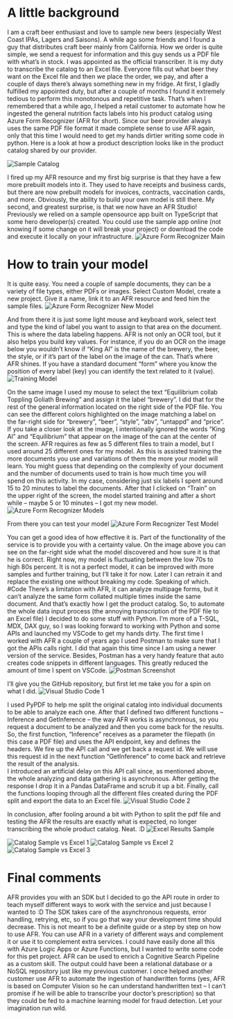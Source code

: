# A little background  
I am a craft beer enthusiast and love to sample new beers (especially West Coast IPAs, Lagers and Saisons).  A while ago some friends and I found a guy that distributes craft beer mainly from California.  How we order is quite simple, we send a request for information and this guy sends us a PDF file with what’s in stock.  I was appointed as the official transcriber.  It is my duty to transcribe the catalog to an Excel file.  Everyone fills out what beer they want on the Excel file and then we place the order, we pay, and after a couple of days there’s always something new in my fridge.
At first, I gladly fulfilled my appointed duty, but after a couple of months I found it extremely tedious to perform this monotonous and repetitive task.  That’s when I remembered that a while ago, I helped a retail customer to automate how he ingested the general nutrition facts labels into his product catalog using Azure Form Recognizer (AFR for short).  Since our beer provider always uses the same PDF file format it made complete sense to use AFR again, only that this time I would need to get my hands dirtier writing some code in python.
Here is a look at how a product description looks like in the product catalog shared by our provider.

![Sample Catalog](https://github.com/ElPilot13/AFR-BeerSample/blob/main/img/sample%20catalog.png)

I fired up my AFR resource and my first big surprise is that they have a few more prebuilt models into it.  They used to have receipts and business cards, but there are now prebuilt models for invoices, contracts, vaccination cards, and more.  Obviously, the ability to build your own model is still there.
My second, and greatest surprise, is that we now have an AFR Studio!  Previously we relied on a sample opensource app built on TypeScript that some hero developer(s) created.  You could use the sample app online (not knowing if some change on it will break your project) or download the code and execute it locally on your infrastructure.
![Azure Form Recognizer Main](https://github.com/ElPilot13/AFR-BeerSample/blob/main/img/AFR%20main.png)
 
# How to train your model
It is quite easy.  You need a couple of sample documents, they can be a variety of file types, either PDFs or images. Select Custom Model, create a new project.  Give it a name, link it to an AFR resource and feed him the sample files.
![Azure Form Recognizer New Model](https://github.com/ElPilot13/AFR-BeerSample/blob/main/img/AFR%20new%20project.png)
 
And from there it is just some light mouse and keyboard work, select text and type the kind of label you want to assign to that area on the document.  This is where the data labeling happens.  AFR is not only an OCR tool, but it also helps you build key values.  For instance, if you do an OCR on the image below you wouldn’t know if “King Al” is the name of the brewery, the beer, the style, or if it’s part of the label on the image of the can.  That’s where AFR shines.  If you have a standard document “form” where you know the position of every label (key) you can identify the text related to it (value).
![Training Model](https://github.com/ElPilot13/AFR-BeerSample/blob/main/img/AFR%20train.png)
 
On the same image I used my mouse to select the text “Equilibrium collab Toppling Goliath Brewing” and assign it the label “brewery”.  I did that for the rest of the general information located on the right side of the PDF file.  You can see the different colors highlighted on the image matching a label on the far-right side for “brewery”, “beer”, “style”, “abv”, “untappd” and “price”.  If you take a closer look at the image, I intentionally ignored the words “King Al” and “Equilibrium” that appear on the image of the can at the center of the screen.  AFR requires as few as 5 different files to train a model, but I used around 25 different ones for my model.  As this is assisted training the more documents you use and variations of them the more your model will learn.
You might guess that depending on the complexity of your document and the number of documents used to train is how much time you will spend on this activity.  In my case, considering just six labels I spent around 15 to 20 minutes to label the documents.
After that I clicked on “Train” on the upper right of the screen, the model started training and after a short while – maybe 5 or 10 minutes – I got my new model.
![Azure Form Recognizer Models](https://github.com/ElPilot13/AFR-BeerSample/blob/main/img/AFR%20models.png) 

From there you can test your model
![Azure Form Recognizer Test Model](https://github.com/ElPilot13/AFR-BeerSample/blob/main/img/AFR%20test.png) 

You can get a good idea of how effective it is.  Part of the functionality of the service is to provide you with a certainty value.  On the image above you can see on the far-right side what the model discovered and how sure it is that he is correct.  Right now, my model is fluctuating between the low 70s to high 80s percent.  It is not a perfect model, it can be improved with more samples and further training, but I’ll take it for now.  Later I can retrain it and replace the existing one without breaking my code.
Speaking of which.
#Code
There’s a limitation with AFR, it can analyze multipage forms, but it can’t analyze the same form collated multiple times inside the same document.  And that’s exactly how I get the product catalog.  So, to automate the whole data input process (the annoying transcription of the PDF file to an Excel file) I decided to do some stuff with Python. 
I’m more of a T-SQL, MDX, DAX guy, so I was looking forward to working with Python and some APIs and launched my VSCode to get my hands dirty.  The first time I worked with AFR a couple of years ago I used Postman to make sure that I got the APIs calls right.  I did that again this time since I am using a newer version of the service.  Besides, Postman has a very handy feature that auto creates code snippets in different languages.  This greatly reduced the amount of time I spent on VSCode. 
![Postman Screenshot](https://github.com/ElPilot13/AFR-BeerSample/blob/main/img/postman.png) 

I’ll give you the GitHub repository, but first let me take you for a spin on what I did.
![Visual Studio Code 1](https://github.com/ElPilot13/AFR-BeerSample/blob/main/img/code%201.png) 

I used PyPDF to help me split the original catalog into individual documents to be able to analyze each one.  After that I defined two different functions – Inference and GetInference – the way AFR works is asynchronous, so you request a document to be analyzed and then you come back for the results.
So, the first function, “Inference” receives as a parameter the filepath (in this case a PDF file) and uses the API endpoint, key and defines the headers.  We fire up the API call and we get back a request id.  We will use this request id in the next function “GetInference” to come back and retrieve the result of the analysis.  
I introduced an artificial delay on this API call since, as mentioned above, the whole analyzing and data gathering is asynchronous.  After getting the response I drop it in a Pandas DataFrame and scrub it up a bit.
Finally, call the functions looping through all the different files created during the PDF split and export the data to an Excel file.
![Visual Studio Code 2](https://github.com/ElPilot13/AFR-BeerSample/blob/main/img/code%202.png) 

In conclusion, after fooling around a bit with Python to split the pdf file and testing the AFR the results are exactly what is expected, no longer transcribing the whole product catalog. Neat.  :D 
![Excel Results Sample](https://github.com/ElPilot13/AFR-BeerSample/blob/main/img/excel%20results.png)

![Catalog Sample vs Excel 1](https://github.com/ElPilot13/AFR-BeerSample/blob/main/img/results%20samples%201.png) ![Catalog Sample vs Excel 2](https://github.com/ElPilot13/AFR-BeerSample/blob/main/img/results%20samples%202.png) ![Catalog Sample vs Excel 3](https://github.com/ElPilot13/AFR-BeerSample/blob/main/img/results%20samples%203.png) 
   

# Final comments  
AFR provides you with an SDK but I decided to go the API route in order to teach myself different ways to work with the service and just because I wanted to :D
The SDK takes care of the asynchronous requests, error handling, retrying, etc, so if you go that way your development time should decrease.
This is not meant to be a definite guide or a step by step on how to use AFR.  You can use AFR in a variety of different ways and complement it or use it to complement extra services.  I could have easily done all this with Azure Logic Apps or Azure Functions, but I wanted to write some code for this pet project.  AFR can be used to enrich a Cognitive Search Pipeline as a custom skill.  The output could have been a relational database or a NoSQL repository just like my previous customer.  I once helped another customer use AFR to automate the ingestion of handwritten forms (yes, AFR is based on Computer Vision so he can understand handwritten text – I can’t promise if he will be able to transcribe your doctor’s prescription) so that they could be fed to a machine learning model for fraud detection.  Let your imagination run wild. 

